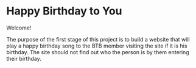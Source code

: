 # Happy Birthday to You

Welcome! 

The purpose of the first stage of this project is to build a website that will play a happy birthday song to the BTB member visiting the site if it is his birthday. The site should not find out who the person is by them entering their birthday.


